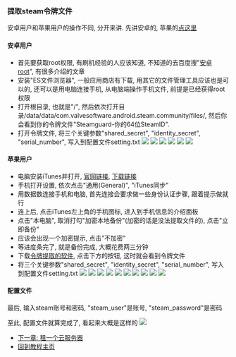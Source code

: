 ### 提取steam令牌文件
安卓用户和苹果用户的操作不同, 分开来讲. 先讲安卓的, 苹果的[点这里](#苹果用户)

#### 安卓用户
- 首先要获取root权限, 有刷机经验的人应该知道, 不知道的去百度搜"[安卓 root](https://www.baidu.com/s?wd=%E5%AE%89%E5%8D%93+root&ie=UTF-8)", 有很多介绍的文章
- 安装"ES文件浏览器", 一般应用商店有下载, 用其它的文件管理工具应该也是可以的, 还可以是用电脑连接手机, 从电脑端操作手机文件, 前提是已经获得root权限
- 打开根目录, 也就是"/", 然后依次打开目录/data/data/com.valvesoftware.android.steam.community/files/, 然后你会看到你的令牌文件"Steamguard-你的64位SteamID".
- 打开令牌文件, 将三个关键参数"shared_secret", "identity_secret", "serial_number", 写入到配置文件setting.txt
![](https://github.com/farmer-person/pictures/blob/master/buff-delivery/7.png)
![](https://github.com/farmer-person/pictures/blob/master/buff-delivery/8.png)
![](https://github.com/farmer-person/pictures/blob/master/buff-delivery/9.png)
![](https://github.com/farmer-person/pictures/blob/master/buff-delivery/10.png)
![](https://github.com/farmer-person/pictures/blob/master/buff-delivery/11.png)
![](https://github.com/farmer-person/pictures/blob/master/buff-delivery/12.png)


#### 苹果用户
- 电脑安装iTunes并打开, [官网链接](https://www.apple.com/itunes/), [下载链接](https://www.apple.com/itunes/download/win64)
- 手机打开设置, 依次点击"通用(General)", "iTunes同步"
- 用数据数连接手机和电脑, 首先连接会要求做一些身份认证步骤, 跟着提示做就行
- 连上后, 点击iTunes左上角的手机图标, 进入到手机信息的介绍面板
- 点击"本电脑", 取消打勾"加密本地备份"(加密的话是没法提取文件的), 点击"立即备份"
- 应该会出现一个加密提示, 点击"不加密"
- 等进度条完了, 就是备份完成, 大概花费两三分钟
- 下载[令牌提取的软件](https://github.com/CaitSith2/ios-steamguard-extractor/releases/download/v1.04/ios-steamguard-extractor-v1.04.zip), 点击下方的按钮, 这时就会看到令牌文件
- 将三个关键参数"shared_secret", "identity_secret", "serial_number", 写入到配置文件setting.txt
![](https://github.com/farmer-person/pictures/blob/master/buff-delivery/12.png)
![](https://github.com/farmer-person/pictures/blob/master/buff-delivery/13.png)
![](https://github.com/farmer-person/pictures/blob/master/buff-delivery/14.png)
![](https://github.com/farmer-person/pictures/blob/master/buff-delivery/15.png)
![](https://github.com/farmer-person/pictures/blob/master/buff-delivery/16.png)
![](https://github.com/farmer-person/pictures/blob/master/buff-delivery/17.png)
![](https://github.com/farmer-person/pictures/blob/master/buff-delivery/18.png)
![](https://github.com/farmer-person/pictures/blob/master/buff-delivery/19.png)
![](https://github.com/farmer-person/pictures/blob/master/buff-delivery/20.png)
![](https://github.com/farmer-person/pictures/blob/master/buff-delivery/21.png)


#### 配置文件
最后, 输入steam账号和密码, "steam_user"是账号, "steam_password"是密码

至此, 配置文件就算完成了, 看起来大概是这样的
![](https://github.com/farmer-person/pictures/blob/master/buff-delivery/22.png)


- [下一章: 租一个云服务器](./server.md)
- [回到教程主页](./index.md)
